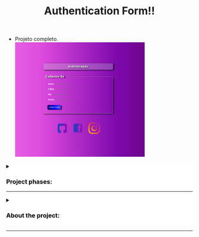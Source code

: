 

 <h1 style="text-align:center;"> Authentication Form!! </h1><br>
 
  - Projeto completo. <br>
   <a href="https://robertdalexander.github.io/User-Authentication-/"> <img alt="projeto" src="Authentication-User.png" width="350px"></a> 
 


<details style="background-color:white; color:black">
<summary> <h3>Project phases:</h3>
<hr>
</summary> 

- [x] Information organization.

- [x] Choice of languages for development.

    - Linguagem de Marcação de HiperTexto(HTML5).<br>
    <img alt="HTML5" src="https://github.com/RobertDalexander/Customized-form/blob/main/2ab13ded-c529-4461-b518-8c28fb6243f6.png" width="90px"/><br>
    
    - Cascading Style Sheets (CSS3).<br>
      <img alt="CSS3" src="https://github.com/RobertDalexander/Customized-form/blob/main/bf63614c-77da-4505-bdcf-6dfd614b9f87.png" width="90px"/>
    
    

- [x] Definition of the levels of the form.

- [x] Layout Prototyping.

    - Prototipo.<br>
     <img alt="Prototipo" src="https://github.com/RobertDalexander/Customized-form/blob/main/Form.png" width="300px"/>

- [X] Project finalization.
    
    - Projeto completo. <br>
    <img alt="projeto" src="Authentication-User.png" width="450px"/>
       
</details>  

<details style="background-color:white; color:black">
<summary>
<h3>About the project:</h3>
</summary>
<br>
<h3>Authentication form:</h3>
<hr>
<p style="text-align:justify; color:white; background:black">
The project will show a user registration and authentication form. The custom style will show a simple adaptive layout, when the window increases in size or decreases in size, but not yet a  layout responsive.
</p>
</details>

<hr>

 
 



